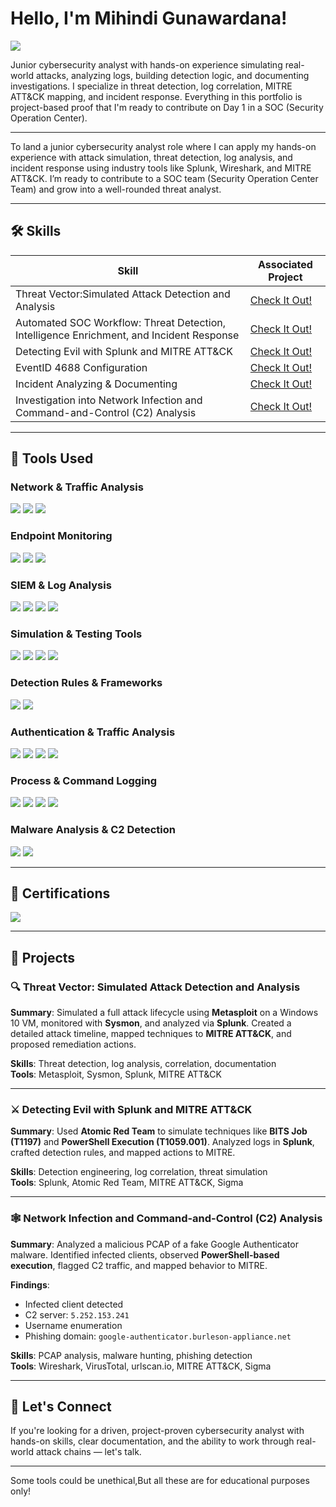 # Hello, I'm Mihindi Gunawardana!  

<a href="https://www.linkedin.com/in/mihindi-gunawardana-44a0a432b"><img src="https://img.shields.io/badge/-LinkedIn-0072b1?&style=for-the-badge&logo=linkedin&logoColor=white" /></a>

Junior cybersecurity analyst with hands-on experience simulating real-world attacks, analyzing logs, building detection logic, and documenting investigations. I specialize in threat detection, log correlation, MITRE ATT&CK mapping, and incident response. Everything in this portfolio is project-based proof that I'm ready to contribute on Day 1 in a SOC (Security Operation Center).

---

To land a junior cybersecurity analyst role where I can apply my hands-on experience with attack simulation, threat detection, log analysis, and incident response using industry tools like Splunk, Wireshark, and MITRE ATT&CK. I’m ready to contribute to a SOC team (Security Operation Center Team) and grow into a well-rounded threat analyst.

---

## 🛠️ Skills

| Skill                                                        | Associated Project                                                                 |
|--------------------------------------------------------------|-------------------------------------------------------------------------------------|
| Threat Vector:Simulated Attack Detection and Analysis        | <a href="https://github.com/Mihindig/Threat-Vector-Simulated-Attack-Detection-and-Analysis.git">Check It Out!</a> |
| Automated SOC Workflow: Threat Detection, Intelligence Enrichment, and Incident Response | <a href="https://github.com/Mihindig/Automated-SOC-Workflow-Threat-Detection-Intelligence-Enrichment-and-Incident-Response-.git">Check It Out!</a> |
| Detecting Evil with Splunk and MITRE ATT&CK                  | <a href="https://github.com/Mihindig/Detecting-Evil-with-Splunk-and-MITRE-ATT-CK.git">Check It Out!</a> |
| EventID 4688 Configuration                                   | <a href="https://github.com/Mihindig/eventid4688.git">Check It Out!</a>                          |
| Incident Analyzing & Documenting                             | <a href="https://github.com/Mihindig/The-Bybit-Heist.git">Check It Out!</a>                         |
| Investigation into Network Infection and Command-and-Control (C2) Analysis | <a href="https://github.com/Mihindig/Unmasking-Network-Threats-A-Forensic-Case-Study.git">Check It Out!</a> |

---

## 🧰 Tools Used

### Network & Traffic Analysis  
<div>
    <img src="https://img.shields.io/badge/-Wireshark-1679A7?&style=for-the-badge&logo=Wireshark&logoColor=white" />
    <img src="https://img.shields.io/badge/-urlscan.io-5C5CFF?&style=for-the-badge&logoColor=white" />
    <img src="https://img.shields.io/badge/-VirusTotal-FF0000?&style=for-the-badge&logoColor=white" />
</div>

### Endpoint Monitoring  
<div>
    <img src="https://img.shields.io/badge/-Sysmon-4B275F?&style=for-the-badge&logoColor=white" />
    <img src="https://img.shields.io/badge/-PowerShell-2C6D5A?&style=for-the-badge&logo=PowerShell&logoColor=white" />
    <img src="https://img.shields.io/badge/-Windows_Defender-0078D4?&style=for-the-badge&logo=Windows&logoColor=white" />
</div>

### SIEM & Log Analysis  
<div>
    <img src="https://img.shields.io/badge/-Splunk-000000?&style=for-the-badge&logo=Splunk&logoColor=white" />
    <img src="https://img.shields.io/badge/-Wazuh-3796A3?&style=for-the-badge&logo=Cloudsmith&logoColor=white" />
    <img src="https://img.shields.io/badge/-TheHive-FF5733?&style=for-the-badge&logoColor=white" />
    <img src="https://img.shields.io/badge/-Shuffle-5C4F97?&style=for-the-badge&logoColor=white" />
</div>

### Simulation & Testing Tools  
<div>
    <img src="https://img.shields.io/badge/-Metasploit-ED1C24?&style=for-the-badge&logo=Metasploit&logoColor=white" />
    <img src="https://img.shields.io/badge/-Atomic_Red_Team-8A2BE2?&style=for-the-badge&logoColor=white" />
    <img src="https://img.shields.io/badge/-BITSAdmin-0066CC?&style=for-the-badge&logoColor=white" />
    <img src="https://img.shields.io/badge/-Kali_Linux-4C1A52?&style=for-the-badge&logo=Kali&logoColor=white" />
</div>

### Detection Rules & Frameworks  
<div>
    <img src="https://img.shields.io/badge/-MITRE_ATT&CK-003366?&style=for-the-badge&logo=MITRE&logoColor=white" />
    <img src="https://img.shields.io/badge/-Sigma_Rules-990000?&style=for-the-badge&logoColor=white" />
</div>

### Authentication & Traffic Analysis  
<div>
    <img src="https://img.shields.io/badge/-Kerberos-005F6A?&style=for-the-badge&logo=Windows&logoColor=white" />
    <img src="https://img.shields.io/badge/-NTLMSSP-4E9CBA?&style=for-the-badge&logoColor=white" />
    <img src="https://img.shields.io/badge/-DNS_Analysis-13B2A2?&style=for-the-badge&logo=DNS&logoColor=white" />
    <img src="https://img.shields.io/badge/-TLS_Handshake_Analysis-D9B746?&style=for-the-badge&logoColor=white" />
</div>

### Process & Command Logging  
<div>
    <img src="https://img.shields.io/badge/-Event_Viewer-9F3F39?&style=for-the-badge&logo=Windows&logoColor=white" />
    <img src="https://img.shields.io/badge/-Event_ID_4688-5F4C1E?&style=for-the-badge&logo=Windows&logoColor=white" />
    <img src="https://img.shields.io/badge/-Command_Line_Logging-6A5D5D?&style=for-the-badge&logo=Windows&logoColor=white" />
    <img src="https://img.shields.io/badge/-Windows_Command_Line-9A7B6A?&style=for-the-badge&logo=Windows&logoColor=white" />
</div>

### Malware Analysis & C2 Detection  
<div>
    <img src="https://img.shields.io/badge/-Netstat-9A7B6A?&style=for-the-badge&logoColor=white" />
    <img src="https://img.shields.io/badge/-Task_Manager-F1B82D?&style=for-the-badge&logo=Windows&logoColor=white" />
</div>

---

## 📜 Certifications

<div>
<img src="https://img.shields.io/badge/-Google_Cybersecurity_Professional_Certificate-34A853?&style=for-the-badge&logo=Google&logoColor=white" />
</div>

---

## 📂 Projects

### 🔍 Threat Vector: Simulated Attack Detection and Analysis
**Summary**: Simulated a full attack lifecycle using **Metasploit** on a Windows 10 VM, monitored with **Sysmon**, and analyzed via **Splunk**. Created a detailed attack timeline, mapped techniques to **MITRE ATT&CK**, and proposed remediation actions.

**Skills**: Threat detection, log analysis, correlation, documentation  
**Tools**: Metasploit, Sysmon, Splunk, MITRE ATT&CK

---

### ⚔️ Detecting Evil with Splunk and MITRE ATT&CK  
**Summary**: Used **Atomic Red Team** to simulate techniques like **BITS Job (T1197)** and **PowerShell Execution (T1059.001)**. Analyzed logs in **Splunk**, crafted detection rules, and mapped actions to MITRE.

**Skills**: Detection engineering, log correlation, threat simulation  
**Tools**: Splunk, Atomic Red Team, MITRE ATT&CK, Sigma

---

### 🕸️ Network Infection and Command-and-Control (C2) Analysis  
**Summary**: Analyzed a malicious PCAP of a fake Google Authenticator malware. Identified infected clients, observed **PowerShell-based execution**, flagged C2 traffic, and mapped behavior to MITRE.

**Findings**:  
- Infected client detected  
- C2 server: `5.252.153.241`  
- Username enumeration  
- Phishing domain: `google-authenticator.burleson-appliance.net`  

**Skills**: PCAP analysis, malware hunting, phishing detection  
**Tools**: Wireshark, VirusTotal, urlscan.io, MITRE ATT&CK, Sigma

---

## 💬 Let's Connect  
If you're looking for a driven, project-proven cybersecurity analyst with hands-on skills, clear documentation, and the ability to work through real-world attack chains — let's talk.

---

Some tools could be unethical,But all these are for educational purposes only!
